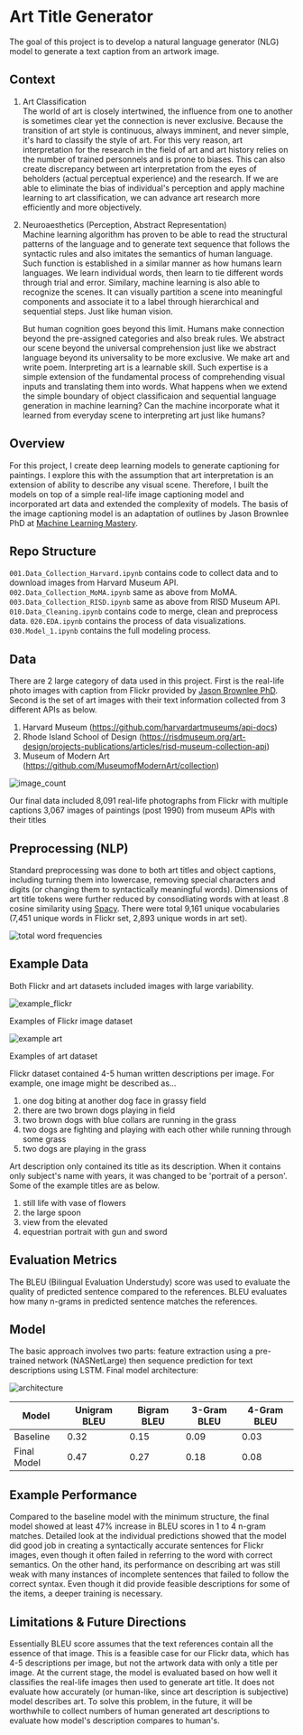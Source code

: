 # Art Title Generator

The goal of this project is to develop a natural language generator (NLG) model to generate a text caption from an artwork image.  

## Context
1. Art Classification   
    The world of art is closely intertwined, the influence from one to another is sometimes clear yet the connection is never exclusive. Because the transition of art style is continuous, always imminent, and never simple, it's hard to classify the style of art. For this very reason, art interpretation for the research in the field of art and art history relies on the number of trained personnels and is prone to biases. This can also create discrepancy between art interpretation from the eyes of beholders (actual perceptual experience) and the research. If we are able to eliminate the bias of individual's perception and apply machine learning to art classification, we can advance art research more efficiently and more objectively.

2. Neuroaesthetics (Perception, Abstract Representation)  
    Machine learning algorithm has proven to be able to read the structural patterns of the language and to generate text sequence that follows the syntactic rules and also imitates the semantics of human language. Such function is established in a similar manner as how humans learn languages. We learn individual words, then learn to tie different words through trial and error. Similary, machine learning is also able to recognize the scenes. It can visually partition a scene into meaningful components and associate it to a label through hierarchical and sequential steps. Just like human vision.

    But human cognition goes beyond this limit. Humans make connection beyond the pre-assigned categories and also break rules. We abstract our scene beyond the universal comprehension just like we abstract language beyond its universality to be more exclusive. We make art and write poem. Interpreting art is a learnable skill. Such expertise is a simple extension of the fundamental process of comprehending visual inputs and translating them into words. What happens when we extend the simple boundary of object classificaion and sequential language generation in machine learning? Can the machine incorporate what it learned from everyday scene to interpreting art just like humans?

## Overview
For this project, I create deep learning models to generate captioning for paintings. I explore this with the assumption that art interpretation is an extension of ability to describe any visual scene. Therefore, I built the models on top of a simple real-life image captioning model and incorporated art data and extended the complexity of models. The basis of the image captioning model is an adaptation of outlines by Jason Brownlee PhD at [Machine Learning Mastery](https://machinelearningmastery.com/develop-a-deep-learning-caption-generation-model-in-python/). 

## Repo Structure 
`001.Data_Collection_Harvard.ipynb` contains code to collect data and to download images from Harvard Museum API.  
`002.Data_Collection_MoMA.ipynb` same as above from MoMA.   
`003.Data_Collection_RISD.ipynb` same as above from RISD Museum API. 
`010.Data_Cleaning.ipynb` contains code to merge, clean and preprocess data. 
`020.EDA.ipynb` contains the process of data visualizations. 
`030.Model_1.ipynb` contains the full modeling process. 

## Data
There are 2 large category of data used in this project. First is the real-life photo images with caption from Flickr provided by [Jason Brownlee PhD](https://github.com/jbrownlee/Datasets). 
Second is the set of art images with their text information collected from 3 different APIs as below.
1. Harvard Museum (https://github.com/harvardartmuseums/api-docs)
2. Rhode Island School of Design (https://risdmuseum.org/art-design/projects-publications/articles/risd-museum-collection-api)
3. Museum of Modern Art (https://github.com/MuseumofModernArt/collection)

![image_count](/PNG/image_count.png) 

Our final data included
8,091 real-life photographs from Flickr with multiple captions
3,067 images of paintings (post 1990) from museum APIs with their titles

## Preprocessing (NLP)
Standard preprocessing was done to both art titles and object captions, including turning them into lowercase, removing special characters and digits (or changing them to syntactically meaningful words). Dimensions of art title tokens were further reduced by consodliating words with at least .8 cosine similarity using [Spacy](https://spacy.io/usage/vectors-similarity). There were total 9,161 unique vocabularies (7,451 unique words in Flickr set, 2,893 unique words in art set).  

![total word frequencies](/PNG/top_20_total.png)

## Example Data
Both Flickr and art datasets included images with large variability. 

![example_flickr](/PNG/example_flickr.png)

Examples of Flickr image dataset

![example art](/PNG/example_art.png)  

Examples of art dataset

Flickr dataset contained 4-5 human written descriptions per image. For example, one image might be described as...
1. one dog biting at another dog face in grassy field
2. there are two brown dogs playing in field
3. two brown dogs with blue collars are running in the grass
4. two dogs are fighting and playing with each other while running through some grass
5. two dogs are playing in the grass

Art description only contained its title as its description. When it contains only subject's name with years, it was changed to be 'portrait of a person'. 
Some of the example titles are as below.
1. still life with vase of flowers
2. the large spoon
3. view from the elevated
4. equestrian portrait with gun and sword

## Evaluation Metrics
The BLEU (Bilingual Evaluation Understudy) score was used to evaluate the quality of predicted sentence compared to the references. BLEU evaluates how many n-grams in predicted sentence matches the references. 

## Model
The basic approach involves two parts: feature extraction using a pre-trained network (NASNetLarge) then sequence prediction for text descriptions using LSTM. 
Final model architecture: 

![architecture](/PNG/iter6_arch.png)


| Model | Unigram BLEU | Bigram BLEU | 3-Gram BLEU | 4-Gram BLEU |
| --- | --- | --- | --- | --- |
| Baseline | 0.32 | 0.15 | 0.09 | 0.03 |
| Final Model | 0.47 | 0.27 | 0.18 | 0.08 | 

## Example Performance
Compared to the baseline model with the minimum structure, the final model showed at least 47% increase in BLEU scores in 1 to 4 n-gram matches. Detailed look at the individual predictions showed that the model did good job in creating a syntactically accurate sentences for Flickr images, even though it often failed in referring to the word with correct semantics. On the other hand, its performance on describing art was still weak with many instances of incomplete sentences that failed to follow the correct syntax. Even though it did provide feasible descriptions for some of the items, a deeper training is necessary.

## Limitations & Future Directions
Essentially BLEU score assumes that the text references contain all the essence of that image. This is a feasible case for our Flickr data, which has 4-5 descriptions per image, but not the artwork data with only a title per image. At the current stage, the model is evaluated based on how well it classifies the real-life images then used to generate art title. It does not evaluate how accurately (or human-like, since art description is subjective) model describes art. To solve this problem, in the future, it will be worthwhile to collect numbers of human generated art descriptions to evaluate how model's description compares to human's. 
